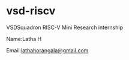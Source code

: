 # vsd-riscv
VSDSquadron RISC-V  Mini Research internship

Name:Latha H

Email:lathahorangala@gmail.com

